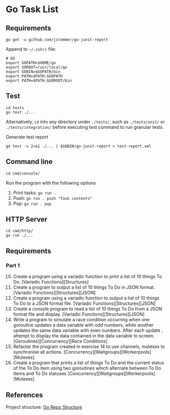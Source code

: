 # Go Task List

## Requirements

```
go get -u github.com/jstemmer/go-junit-report
```

Append to `~/.zshrc` file:
```
# GO
export GOPATH=$HOME/go
export GOROOT=/usr/local/go
export GOBIN=$GOPATH/bin
export PATH=$PATH:$GOPATH
export PATH=$PATH:$GOROOT/bin
```

## Test

```
cd tests
go test ./...
```

Alternatively, `cd` into any directory under `./tests/`, such as `./tests/unit/` or `./tests/integration/` before executing test command to run granular tests.

Generate test report

```
go test -v 2>&1 ./... | $GOBIN/go-junit-report > test-report.xml
```

## Command line

```
cd cmd/console/
```

Run the program with the following options

1. Print tasks:
```go run .```
2. Push:
```go run . push "Task contents"```
3. Pop:
```go run . pop```

## HTTP Server

```
cd cmd/http/
go run ./...
```

## Requirements

### Part 1

10. Create a program using a variadic function to print a list of 10 things To Do. [Variadic Functions][Structures]
11. Create a program to output a list of 10 things To Do in JSON format. [Variadic Functions][Structures][JSON]
12. Create a program using a variadic function to output a list of 10 things To Do to a JSON format file. [Variadic Functions][Structures][JSON]
13. Create a console program to read a list of 10 things To Do from a JSON format file and display. [Variadic Functions][Structures][JSON]
14. Write a program to simulate a race condition occurring when one goroutine updates a data variable with odd numbers, while another updates the same data variable with even numbers. After each update , attempt to display the data contained in the data variable to screen. [Goroutines][Concurrency][Race Conditions]
15. Refactor the program created in exercise 14 to use channels, mutexes to synchronise all actions. [Concurrency][Waitgroups][Workerpools][Mutexes]
16. Create a program that prints a list of things To Do and the current status of the To Do item using two goroutines which alternate between To Do Items and To Do statuses [Concurrency][Waitgroups][Workerpools][Mutexes]

## References

Project structure: [Go Repo Structure](https://gist.github.com/ayoubzulfiqar/9f1a34049332711fddd4d4b2bfd46096#file-folder_structure-md)